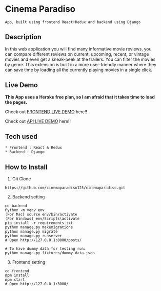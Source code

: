 # Cinema Paradiso

```
App, built using frontend React+Redux and backend using Django 
```

## Description
In this web application you will find many informative movie reviews, you can compare different reviews on current, upcoming, recent, or vintage movies and even get a sneak-peek at the trailers. You can filter the movies by genre. This extension is built in a more user-friendly manner where they can save time by loading all the currently playing movies in a single click.

## Live Demo

**This App uses a Heroku free plan, so I am afraid that it takes time to load the pages.**

Check out [FRONTEND LIVE DEMO](https://frontend-cinema-paradiso.herokuapp.com/) here!!


Check out [API LIVE DEMO](https://backend-cinema-paradiso.herokuapp.com/) here!!

## Tech used

```
* Frontend : React & Redux
* Backend : Django
```

## How to Install

1. Git Clone

```
https://github.com/cinemaparadiso123/cinemaparadiso.git
```

2. Backend setting

```
cd backend
Python -m venv env
(For Mac) source env/bin/activate
(For Windows) env/Scripts\activate
pip install -r requirements.txt
python manage.py makemigrations
python manage.py migrate
python manage.py runserver
# Open http://127.0.0.1:8000/posts/

# To have dummy data for testing run:
python manage.py fixtures/dummy-data.json
```

3. Frontend setting

```
cd frontend
npm install
npm start
# Open http://127.0.0.1:3000/
```
